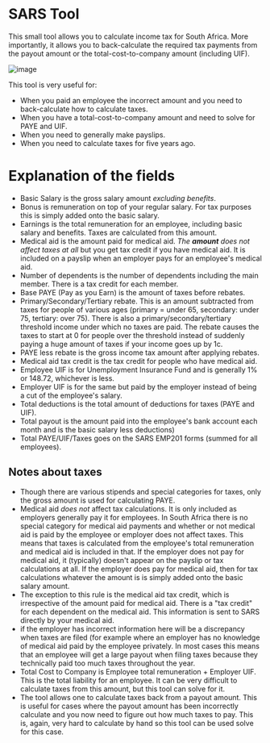 # SARS Tool
This small tool allows you to calculate income tax for South Africa. More importantly, it allows you to back-calculate
the required tax payments from the payout amount or the total-cost-to-company amount (including UIF).

![image](https://user-images.githubusercontent.com/3305301/169113824-11daffad-54c2-42fc-b2f5-fc0712673636.png)

This tool is very useful for:
- When you paid an employee the incorrect amount and you need to back-calculate how to calculate taxes.
- When you have a total-cost-to-company amount and need to solve for PAYE and UIF.
- When you need to generally make payslips.
- When you need to calculate taxes for five years ago.

# Explanation of the fields
- Basic Salary is the gross salary amount *excluding benefits*.
- Bonus is remuneration on top of your regular salary. For tax purposes this is simply added onto the basic salary.
- Earnings is the total remuneration for an employee, including basic salary and benefits. Taxes are calculated from this amount.
- Medical aid is the amount paid for medical aid. *The **amount** does not affect taxes at all* but you get tax credit if you have medical aid.
  It is included on a payslip when an employer pays for an employee's medical aid.
- Number of dependents is the number of dependents including the main member. There is a tax credit for each member.
- Base PAYE (Pay as you Earn) is the amount of taxes before rebates.
- Primary/Secondary/Tertiary rebate. This is an amount subtracted from taxes for people of various 
  ages (primary = under 65, secondary: under 75, tertiary: over 75). There is also a primary/secondary/tertiary threshold income under which no taxes
  are paid. The rebate causes the taxes to start at 0 for people over the threshold instead of suddenly paying a huge amount of taxes if your income
  goes up by 1c.
- PAYE less rebate is the gross income tax amount after applying rebates.
- Medical aid tax credit is the tax credit for people who have medical aid.
- Employee UIF is for Unemployment Insurance Fund and is generally 1% or 148.72, whichever is less.
- Employer UIF is for the same but paid by the employer instead of being a cut of the employee's salary.
- Total deductions is the total amount of deductions for taxes (PAYE and UIF).
- Total payout is the amount paid into the employee's bank account each month and is the basic salary less deductions)
- Total PAYE/UIF/Taxes goes on the SARS EMP201 forms (summed for all employees).

## Notes about taxes
- Though there are various stipends and special categories for taxes, only the gross amount is used for calculating PAYE.
- Medical aid *does not* affect tax calculations. It is only included as employers generally pay it for employees. In South Africa
  there is no special category for medical aid payments and whether or not medical aid is paid by the employee or employer does
  not affect taxes. This means that taxes is calculated from the employee's total remuneration and medical aid is included in that.
  If the employer does not pay for medical aid, it (typically) doesn't appear on the payslip or tax calculations at all. If the employer
  does pay for medical aid, then for tax calculations whatever the amount is is simply added onto the basic salary amount.
- The exception to this rule is the medical aid tax credit, which is irrespective of the amount paid for medical aid. There is a "tax credit"
  for each dependent on the medical aid. This information is sent to SARS directly by your medical aid.
- if the employer has incorrect  information here will be a discrepancy when taxes are filed (for example where an employer has no knowledge
  of medical aid paid by the employee privately. In most cases this means that an employee will get a large payout
  when filing taxes because they technically paid too much taxes throughout the year.
- Total Cost to Company is Employee total remuneration + Employer UIF. This is the total liability for an employee. It can be very difficult
  to calculate taxes from this amount, but this tool can solve for it.
- The tool allows one to calculate taxes back from a payout amount. This is useful for cases where the payout amount has been incorrectly calculate
  and you now need to figure out how much taxes to pay. This is, again, very hard to calculate by hand so this tool can be used solve for this case.
  
 
